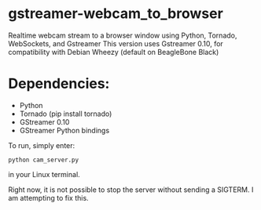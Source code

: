 gstreamer-webcam_to_browser
===========================

Realtime webcam stream to a browser window using Python, Tornado, WebSockets, and Gstreamer
This version uses Gstreamer 0.10, for compatibility with Debian Wheezy (default on BeagleBone Black)


Dependencies:
=============

- Python
- Tornado (pip install tornado)
- GStreamer 0.10
- GStreamer Python bindings

To run, simply enter:

    python cam_server.py

in your Linux terminal.

Right now, it is not possible to stop the server without sending a SIGTERM.  I am attempting to fix this.
